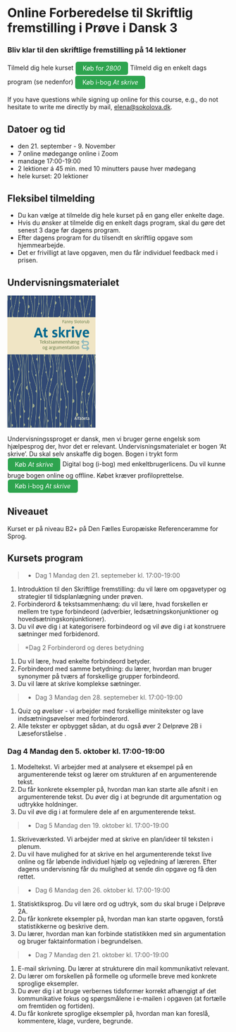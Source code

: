 # Online Forberedelse til Skriftlig fremstilling i Prøve i Dansk 3  

### Bliv klar til den skriftlige fremstilling på 14 lektioner

Tilmeld dig hele kurset <a class="btn" href="https://www.alfabetaforlag.dk/skrive-tekstsammenhaeng-og-argumentation-i-bog#">Køb for *2800*</a>
Tilmeld dig en enkelt dags program (se nedenfor) <a class="btn" href="https://www.alfabetaforlag.dk/skrive-tekstsammenhaeng-og-argumentation-i-bog#">Køb i-bog *At skrive*</a>

If you have questions while signing up online for this course, e.g., do not hesitate to write me directly by mail, [elena@sokolova.dk](mailto:elena@sokolova.dk).

<style>
.btn {
  color: white;
  background-color: #2ea44f;
  border-color: rgba(27,31,35,.1);
  box-shadow: 0 0px 0 rgba(27,31,35,.1),inset 0 1px 0 hsla(0,0%,100%,.03);
  position: relative;
  display: inline-block;
  padding: 5px 16px;
  font-size: 14px
  font-weight: 500;
  line-height: 20px;
  white-space: nowrap;
  vertical-align: middle;
  cursor: pointer;
  border: 1px solid;
  border-radius: 6px;
  text-decoration: none;
}
</style>


## Datoer og tid

* den 21. september - 9. November
* 7 online mødegange online i Zoom 
* mandage 17:00-19:00
* 2 lektioner á 45 min. med 10 minutters pause hver mødegang 
* hele kurset: 20 lektioner
         
## Fleksibel tilmelding 

* Du kan vælge at tilmelde dig hele kurset på en gang eller enkelte dage. 
* Hvis du ønsker at tilmelde dig en enkelt dags program, skal du gøre det senest 3 dage før dagens program. 
* Efter dagens program for du tilsendt en skriftlig opgave som hjemmearbejde. 
* Det er frivilligt at lave opgaven, men du får individuel feedback med i prisen. 

## Undervisningsmaterialet
<img src="at-skrive-forside.jpg" alt="At skrive" width="200" height="300" />

Undervisningssproget er dansk, men vi bruger gerne engelsk som hjælpesprog der, hvor det er relevant.
Undervisningsmaterialet er bogen ‘At skrive’. Du skal selv anskaffe dig bogen. 
Bogen i trykt form  <a class="btn" href="https://www.alfabetaforlag.dk/skrive#">Køb *At skrive*</a> 
Digital bog (i-bog) med enkeltbrugerlicens. Du vil kunne bruge bogen online og offline. Købet kræver profiloprettelse. 
<a class="btn" href="https://www.alfabetaforlag.dk/skrive-tekstsammenhaeng-og-argumentation-i-bog#">Køb i-bog *At skrive*</a>

## Niveauet

Kurset er på niveau B2+ på Den Fælles Europæiske Referenceramme for Sprog. 

## Kursets program

> * Dag 1 Mandag den 21. septemeber kl. 17:00-19:00

1) Introduktion til den Skriftlige fremstilling: du vil lære om opgavetyper og strategier til tidsplanlægning under prøven. 
2) Forbinderord & tekstsammenhæng: du vil lære, hvad forskellen er mellem tre type forbindeord (adverbier, ledsætningskonjunktioner og hovedsætningskonjunktioner). 
3) Du vil øve dig i at kategorisere forbindeord og vil øve dig i at konstruere sætninger med forbidenord. 

> *Dag 2 Forbinderord og deres betydning

1) Du vil lære, hvad enkelte forbindeord betyder.
2) Forbindeord med samme betydning: du lærer,  hvordan man bruger synonymer på tværs af forskellige grupper forbindeord. 
3) Du vil lære at skrive komplekse sætninger. 

> * Dag 3 Mandag den 28. septemeber kl. 17:00-19:00

1) Quiz og øvelser - vi arbejder med forskellige minitekster og lave indsætningsøvelser med forbinderord. 
2) Alle tekster er opbygget sådan, at du også øver 2 Delprøve 2B i Læseforståelse . 

### Dag 4 Mandag den 5. oktober kl. 17:00-19:00

1) Modeltekst. Vi arbejder med at analysere et eksempel på en argumenterende tekst og lærer om strukturen af en argumenterende tekst. 
2) Du får konkrete eksempler på, hvordan man kan starte alle afsnit i en argumenterende tekst. Du øver dig i at begrunde dit argumentation og udtrykke holdninger. 
3) Du vil øve dig i at formulere dele af en argumenterende tekst. 

> * Dag 5 Mandag den 19. oktober kl. 17:00-19:00

1) Skriveværksted. Vi arbejder med at skrive en plan/ideer til teksten i plenum. 
2) Du vil have mulighed for at skrive en hel argumenterende tekst live online og får løbende individuel hjælp og vejledning af læreren. Efter dagens undervisning får du mulighed at sende din opgave og få den rettet. 

> * Dag 6 Mandag den 26. oktober kl. 17:00-19:00

1) Statisktiksprog. Du vil lære ord og udtryk, som du skal bruge i Delprøve 2A. 
2) Du får konkrete eksempler på, hvordan man kan starte opgaven, forstå statistikkerne og beskrive dem. 
3) Du lærer, hvordan man kan forbinde statistikken med sin argumentation og bruger faktainformation i begrundelsen. 

> * Dag 7 Mandag den 21. oktober kl. 17:00-19:00

1) E-mail skrivning. Du lærer at strukturere din mail kommunikativt relevant. 
2) Du lærer om forskellen på formelle og uformelle breve med konkrete sproglige eksempler.  
3) Du øver dig i at bruge verbernes tidsformer korrekt afhængigt af det kommunikative fokus og spørgsmålene i e-mailen i opgaven (at fortælle om fremtiden og fortiden). 
4) Du får konkrete sproglige eksempler på, hvordan man kan foreslå, kommentere, klage, vurdere, begrunde.



